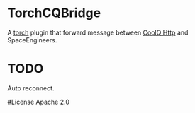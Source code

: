 ﻿# TorchCQBridge
A [torch](https://torchapi.net) plugin that forward message between [CoolQ Http](https://github.com/richardchien/coolq-http-api) and SpaceEngineers.

# TODO
Auto reconnect.

#License
Apache 2.0
